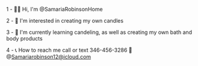 1 - 👋🏾 Hi, I'm @SamariaRobinsonHome

2 - 👀 I'm interested in creating my own candles

3 - 🌱 I'm currently learning candeling, as well as creating my own bath and body products

4 - 📞 How to reach me call or text 346-456-3286 
     📧 @Samariarobinson12@icloud.com
